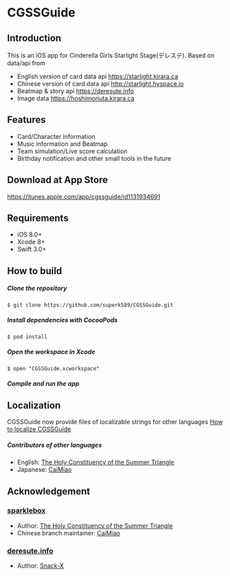 # CGSSGuide

## Introduction
This is an iOS app for Cinderella Girls Starlight Stage(デレステ). Based on data/api from   
* English version of card data api <https://starlight.kirara.ca>
* Chinese version of card data api <http://starlight.hyspace.io>
* Beatmap & story api <https://deresute.info>
* Image data <https://hoshimoriuta.kirara.ca>

## Features
* Card/Character information
* Music information and Beatmap
* Team simulation/Live score calculation
* Birthday notification and other small tools in the future

## Download at App Store
<https://itunes.apple.com/app/cgssguide/id1131934691>

## Requirements
* iOS 8.0+
* Xcode 8+
* Swift 3.0+

## How to build
##### Clone the repository
```
$ git clone https://github.com/superk589/CGSSGuide.git
```
##### Install dependencies with CocoaPods
```
$ pod install
```
##### Open the workspace in Xcode
```
$ open "CGSSGuide.xcworkspace"
```
##### Compile and run the app

## Localization
CGSSGuide now provide files of localizable strings for other languages
[How to localize CGSSGuide](https://github.com/superk589/CGSSGuide/wiki)

##### Contributors of other languages
* English: [The Holy Constituency of the Summer Triangle](https://github.com/summertriangle-dev) 
* Japanese: [CaiMiao](https://github.com/CaiMiao) 

## Acknowledgement
### [sparklebox](https://github.com/summertriangle-dev/sparklebox) 
* Author: [The Holy Constituency of the Summer Triangle](https://github.com/summertriangle-dev) 
* Chinese branch maintainer: [CaiMiao](https://github.com/CaiMiao)  

### [deresute.info](https://deresute.info) 
* Author: [Snack-X](https://github.com/Snack-X)
